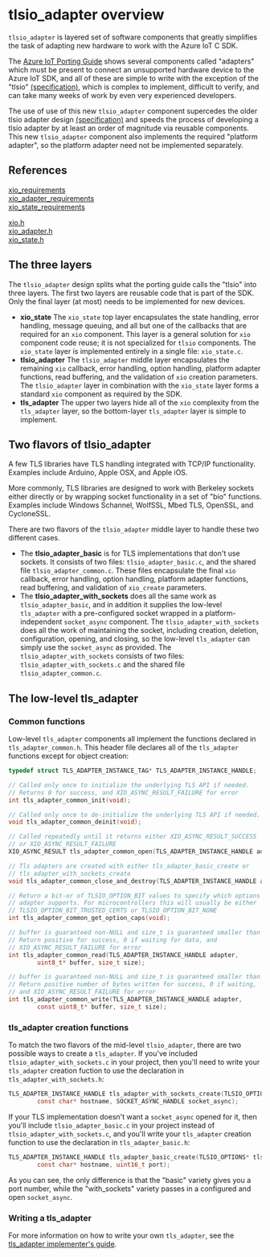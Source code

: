 # tlsio_adapter overview

`tlsio_adapter` is layered set of software components that greatly simplifies the task of adapting new
hardware to work with the Azure IoT C SDK.

The [Azure IoT Porting Guide](porting_guide.md) shows several components called "adapters" which must 
be present to connect 
an unsupported hardware device to the Azure IoT SDK, and all of these are simple to write with the exception 
of the "tlsio" [(specification)](tlsio_requirements.md), which is complex to implement, difficult to verify, and can take 
many weeks of work by even very experienced developers.

The use of use of this new `tlsio_adapter` component supercedes the older tlsio adapter design 
[(specification)](tlsio_requirements.md) 
and speeds the process of developing a tlsio adapter by at least an order of magnitude
via reusable components. This new `tlsio_adapter` component also implements the required
"platform adapter", so the platform adapter need not be implemented separately.

## References
[xio_requirements](xio_requirements.md)</br>
[xio_adapter_requirements](xio_adapter_requirements.md)</br>
[xio_state_requirements](xio_state_requirements.md)</br>

[xio.h](/inc/azure_c_shared_utility/xio.h)</br>
[xio_adapter.h](/inc/azure_c_shared_utility/xio_adapter.h)</br>
[xio_state.h](/inc/azure_c_shared_utility/xio_state.h)</br>


## The three layers

The `tlsio_adapter` design splits what the porting guide calls 
the "tlsio" into three layers. The first two layers are 
reusable code that is part of the SDK. Only the final layer (at most) needs to be implemented
for new devices. 
* **xio_state** The `xio_state` top layer encapsulates the state handling, error handling,
message queuing, and all but one of the callbacks that are required for an `xio` component. This 
layer is a general solution for `xio` component code reuse; it is not specialized for 
`tlsio` components. The `xio_state` layer is implemented entirely in a single 
file: `xio_state.c`.
*  **tlsio_adapter** The `tlsio_adapter` middle layer encapsulates the remaining 
`xio` callback, error handling,
option handling, platform adapter functions, read buffering, and the validation of 
`xio` creation parameters. The `tlsio_adapter` layer in combination with the `xio_state`
layer forms a standard `xio` component as required by the SDK.
* **tls_adapter** The upper two layers hide all of the `xio` complexity from the `tls_adapter`
layer, so the bottom-layer `tls_adapter` layer is simple to implement.
 
## Two flavors of tlsio_adapter

A few TLS libraries have TLS handling integrated with TCP/IP 
functionality. Examples include Arduino, Apple OSX, and Apple iOS.

More commonly, TLS libraries are designed to work with Berkeley sockets
either directly or by wrapping socket functionality 
in a set of "bio" functions. Examples include Windows Schannel, WolfSSL, 
Mbed TLS, OpenSSL, and CycloneSSL. 

There are two flavors of the `tlsio_adapter` middle layer to handle these two different cases.
* The **tlsio_adapter_basic** is for TLS implementations that don't use sockets. It consists of
two files: `tlsio_adapter_basic.c`, and the shared file `tlsio_adapter_common.c`.
These files encapsulate the final `xio` callback, error handling, option handling, platform
adapter functions, read buffering, and validation of `xio_create` parameters.
* The **tlsio_adapter_with_sockets** does all the same work as `tlsio_adapter_basic`, 
and in addition it supplies the low-level `tls_adapter` with a 
pre-configured socket wrapped in a 
platform-independent `socket_async` component. The `tlsio_adapter_with_sockets`
does all the work of maintaining the socket, including creation, deletion, configuration,
opening, and closing, so the low-level `tls_adapter` can simply use the `socket_async`
as provided. The `tlsio_adapter_with_sockets` consists of two files: 
`tlsio_adapter_with_sockets.c` and 
the shared file `tlsio_adapter_common.c`.

## The low-level tls_adapter

### Common functions
Low-level `tls_adapter` components all implement the functions declared in
`tls_adapter_common.h`. This header file declares all of the `tls_adapter` 
functions except for object creation:

```c
typedef struct TLS_ADAPTER_INSTANCE_TAG* TLS_ADAPTER_INSTANCE_HANDLE;

// Called only once to initialize the underlying TLS API if needed.
// Returns 0 for success, and XIO_ASYNC_RESULT_FAILURE for error
int tls_adapter_common_init(void);

// Called only once to de-initialize the underlying TLS API if needed.
void tls_adapter_common_deinit(void);

// Called repeatedly until it returns either XIO_ASYNC_RESULT_SUCCESS
// or XIO_ASYNC_RESULT_FAILURE
XIO_ASYNC_RESULT tls_adapter_common_open(TLS_ADAPTER_INSTANCE_HANDLE adapter);

// Tls adapters are created with either tls_adapter_basic_create or 
// tls_adapter_with_sockets_create
void tls_adapter_common_close_and_destroy(TLS_ADAPTER_INSTANCE_HANDLE adapter);

// Return a bit-or of TLSIO_OPTION_BIT values to specify which options the tls
// adapter supports. For microcontrollers this will usually be either
// TLSIO_OPTION_BIT_TRUSTED_CERTS or TLSIO_OPTION_BIT_NONE
int tls_adapter_common_get_option_caps(void);

// buffer is guaranteed non-NULL and size_t is guaranteed smaller than INTMAX
// Return positive for success, 0 if waiting for data, and 
// XIO_ASYNC_RESULT_FAILURE for error
int tls_adapter_common_read(TLS_ADAPTER_INSTANCE_HANDLE adapter,
        uint8_t* buffer, size_t size);

// buffer is guaranteed non-NULL and size_t is guaranteed smaller than INTMAX
// Return positive number of bytes written for success, 0 if waiting, 
// and XIO_ASYNC_RESULT_FAILURE for error
int tls_adapter_common_write(TLS_ADAPTER_INSTANCE_HANDLE adapter,
        const uint8_t* buffer, size_t size);
```
### tls_adapter creation functions

To match the two flavors of the mid-level `tlsio_adapter`, there are two possible
ways to create a `tls_adapter`. If you've included `tlsio_adapter_with_sockets.c`
in your project, then you'll need to write your `tls_adapter` creation fuction to 
use the declaration in `tls_adapter_with_sockets.h`:
```c
TLS_ADAPTER_INSTANCE_HANDLE tls_adapter_with_sockets_create(TLSIO_OPTIONS* tlsio_options,
        const char* hostname, SOCKET_ASYNC_HANDLE socket_async);
```
If your TLS implementation doesn't want a `socket_async` opened for it, then 
you'll include `tlsio_adapter_basic.c` in your project instead of
`tlsio_adapter_with_sockets.c`, and you'll write your `tls_adapter` creation
function to use the declaration in `tls_adapter_basic.h`:
```c
TLS_ADAPTER_INSTANCE_HANDLE tls_adapter_basic_create(TLSIO_OPTIONS* tlsio_options,
        const char* hostname, uint16_t port);
```
As you can see, the only difference is that the "basic" variety gives you a port number,
while the "with_sockets" variety passes in a configured and open `socket_async`.

### Writing a tls_adapter
For more information on how to write your own `tls_adapter`, see
the [tls_adapter implementer's guide](tls_adapter_implementers_guide.md).